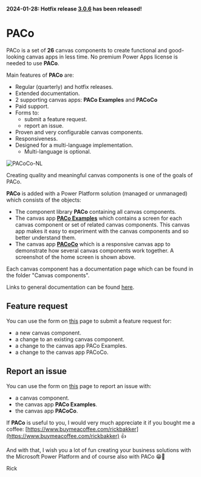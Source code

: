 **2024-01-28: Hotfix release [3.0.6](./Releases/Release%20notes.md) has been released!**

# PACo
PACo is a set of **26** canvas components to create functional and good-looking canvas apps in less time. No premium Power Apps license is needed to use **PACo**.

Main features of **PACo** are:
* Regular (quarterly) and hotfix releases.
* Extended documentation.
* 2 supporting canvas apps: **PACo Examples** and **PACoCo**
* Paid support.
* Forms to:
  * submit a feature request.
  * report an issue.
* Proven and very configurable canvas components.
* Responsiveness.
* Designed for a multi-language implementation.
  * Multi-language is optional.

![PACoCo-NL](https://github.com/formsandflows/PACo/assets/35654198/ee38ce20-c5e1-4f45-a9e0-db3c502ffb2b)

Creating quality and meaningful canvas components is one of the goals of PACo.

**PACo** is added with a Power Platform solution (managed or unmanaged) which consists of the objects:
* The component library **PACo** containing all canvas components.
* The canvas app **[PACo Examples](https://www.formsandflows.nl/redirects/paco-github-paco-examples)** which contains a screen for each canvas component or set of related canvas components. This canvas app makes it easy to experiment with the canvas components and so better understand them.
* The canvas app **[PACoCo](https://www.formsandflows.nl/redirects/paco-github-pacoco)** which is a responsive canvas app to demonstrate how several canvas components work together. A screenshot of the home screen is shown above.

Each canvas component has a documentation page which can be found in the folder "Canvas components".

Links to general documentation can be found [here](https://www.formsandflows.nl/redirects/paco-github-documentation).

## Feature request
You can use the form on [this](https://www.formsandflows.nl/redirects/paco-github-feature-request) page to submit a feature request for:
* a new canvas component.
* a change to an existing canvas component.
* a change to the canvas app PACo Examples.
* a change to the canvas app PACoCo.

## Report an issue
You can use the form on [this](https://www.formsandflows.nl/redirects/paco-github-report-issue) page to report an issue with:
* a canvas component.
* the canvas app **PACo Examples**.
* the canvas app **PACoCo**.

If **PACo** is useful to you, I would very much appreciate it if you bought me a coffee: [https://www.buymeacoffee.com/rickbakker](https://www.buymeacoffee.com/rickbakker) 👍

And with that, I wish you a lot of fun creating your business solutions with the Microsoft Power Platform and of course also with PACo 😁👊

Rick
